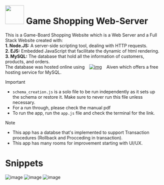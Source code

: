 #  <img src="https://github.com/user-attachments/assets/d5f4b727-c953-4843-bd24-f138bd3b0ce1" height=60 width=60/> Game Shopping Web-Server
This is a Game-Board Shopping Website which is a Web Server and a Full Stack Website created with:\
**1. Node.JS:** A server-side scripting tool, dealing with HTTP requests.\
**2. EJS:** Embedded JavaScript that facilitate the dynamic of html rendering.\
**3. MySQL:** The database that hold all the information of customers, products, and orders.\
The database was hosted online using &ensp; [![img](https://aiven.io/favicons/favicon-32x32.png)](https://aiven.io/free-mysql-database) &ensp; Aiven which offers a free hosting service for MySQL.

>[!IMPORTANT]
> * `schema_creation.js` is a solo file to be run independently as it sets up the schema or restore it. Make sure to never run this file unless necessary.
> * For a run through, please check the manual pdf
> * To run the app, run the `app.js` file and check the terminal for the link.

>[!NOTE]
> * This app has a databse that's implemented to support Transaction procedures (Rollback and Procceding in transaction).
> * This app has many rooms for improvement starting with UI/UX.

# Snippets
![image](https://github.com/user-attachments/assets/951b8704-8d33-4681-98ee-69b0ee50fd97)
![image](https://github.com/user-attachments/assets/681a1cc7-faf1-464a-91fe-34101e9166f8)
![image](https://github.com/user-attachments/assets/56f87968-d064-4070-94ae-370d5ad82fab)

